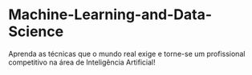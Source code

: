 # Machine-Learning-and-Data-Science
Aprenda as técnicas que o mundo real exige e torne-se um profissional competitivo na área de Inteligência Artificial!
